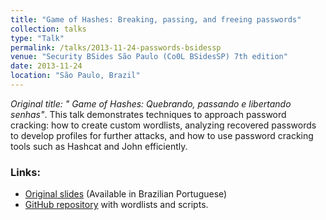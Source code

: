 ```yaml
---
title: "Game of Hashes: Breaking, passing, and freeing passwords"
collection: talks
type: "Talk"
permalink: /talks/2013-11-24-passwords-bsidessp
venue: "Security BSides São Paulo (Co0L BSidesSP) 7th edition"
date: 2013-11-24
location: "São Paulo, Brazil"
---
```

<i>Original title: " Game of Hashes: Quebrando, passando e libertando senhas"</i>. This talk demonstrates techniques to approach password cracking: how to create custom wordlists, analyzing recovered passwords to develop profiles for further attacks, and how to use password cracking tools such as Hashcat and John efficiently.

### Links: ######
* [Original slides](http://danielcmarques.github.com/files/bsidessp7-gameofhashes-slides.pdf) (Available in Brazilian Portuguese)
* [GitHub repository](https://github.com/0xc0da/password-utils) with wordlists and scripts.
